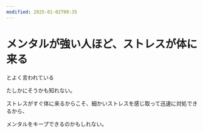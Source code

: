 ```yaml
---
modified: 2025-01-02T00:35
---
```

# メンタルが強い人ほど、ストレスが体に来る

とよく言われている

たしかにそうかも知れない。

ストレスがすぐ体に来るからこそ、細かいストレスを感じ取って迅速に対処できるから、

メンタルをキープできるのかもしれない。